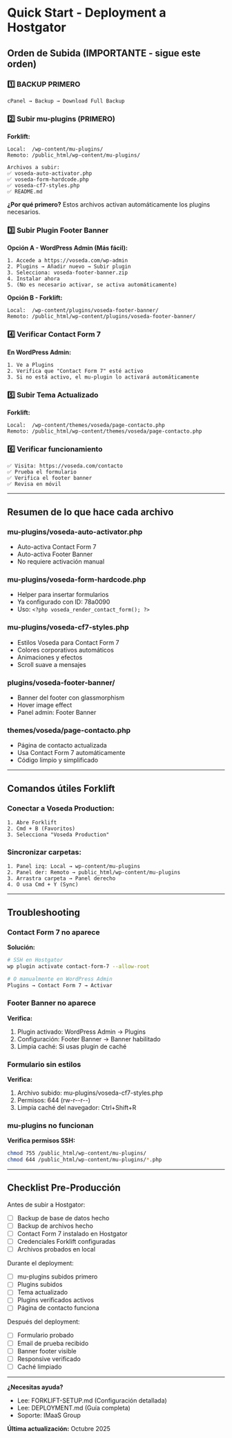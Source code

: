 # Quick Start - Deployment a Hostgator

## Orden de Subida (IMPORTANTE - sigue este orden)

### 1️⃣ BACKUP PRIMERO
```
cPanel → Backup → Download Full Backup
```

### 2️⃣ Subir mu-plugins (PRIMERO)
**Forklift:**
```
Local:  /wp-content/mu-plugins/
Remoto: /public_html/wp-content/mu-plugins/

Archivos a subir:
✅ voseda-auto-activator.php
✅ voseda-form-hardcode.php
✅ voseda-cf7-styles.php
✅ README.md
```

**¿Por qué primero?** Estos archivos activan automáticamente los plugins necesarios.

### 3️⃣ Subir Plugin Footer Banner
**Opción A - WordPress Admin (Más fácil):**
```
1. Accede a https://voseda.com/wp-admin
2. Plugins → Añadir nuevo → Subir plugin
3. Selecciona: voseda-footer-banner.zip
4. Instalar ahora
5. (No es necesario activar, se activa automáticamente)
```

**Opción B - Forklift:**
```
Local:  /wp-content/plugins/voseda-footer-banner/
Remoto: /public_html/wp-content/plugins/voseda-footer-banner/
```

### 4️⃣ Verificar Contact Form 7
**En WordPress Admin:**
```
1. Ve a Plugins
2. Verifica que "Contact Form 7" esté activo
3. Si no está activo, el mu-plugin lo activará automáticamente
```

### 5️⃣ Subir Tema Actualizado
**Forklift:**
```
Local:  /wp-content/themes/voseda/page-contacto.php
Remoto: /public_html/wp-content/themes/voseda/page-contacto.php
```

### 6️⃣ Verificar funcionamiento
```
✅ Visita: https://voseda.com/contacto
✅ Prueba el formulario
✅ Verifica el footer banner
✅ Revisa en móvil
```

---

## Resumen de lo que hace cada archivo

### mu-plugins/voseda-auto-activator.php
- Auto-activa Contact Form 7
- Auto-activa Footer Banner
- No requiere activación manual

### mu-plugins/voseda-form-hardcode.php
- Helper para insertar formularios
- Ya configurado con ID: 78a0090
- Uso: `<?php voseda_render_contact_form(); ?>`

### mu-plugins/voseda-cf7-styles.php
- Estilos Voseda para Contact Form 7
- Colores corporativos automáticos
- Animaciones y efectos
- Scroll suave a mensajes

### plugins/voseda-footer-banner/
- Banner del footer con glassmorphism
- Hover image effect
- Panel admin: Footer Banner

### themes/voseda/page-contacto.php
- Página de contacto actualizada
- Usa Contact Form 7 automáticamente
- Código limpio y simplificado

---

## Comandos útiles Forklift

### Conectar a Voseda Production:
```
1. Abre Forklift
2. Cmd + B (Favoritos)
3. Selecciona "Voseda Production"
```

### Sincronizar carpetas:
```
1. Panel izq: Local → wp-content/mu-plugins
2. Panel der: Remoto → public_html/wp-content/mu-plugins
3. Arrastra carpeta → Panel derecho
4. O usa Cmd + Y (Sync)
```

---

## Troubleshooting

### Contact Form 7 no aparece
**Solución:**
```bash
# SSH en Hostgator
wp plugin activate contact-form-7 --allow-root

# O manualmente en WordPress Admin
Plugins → Contact Form 7 → Activar
```

### Footer Banner no aparece
**Verifica:**
1. Plugin activado: WordPress Admin → Plugins
2. Configuración: Footer Banner → Banner habilitado
3. Limpia caché: Si usas plugin de caché

### Formulario sin estilos
**Verifica:**
1. Archivo subido: mu-plugins/voseda-cf7-styles.php
2. Permisos: 644 (rw-r--r--)
3. Limpia caché del navegador: Ctrl+Shift+R

### mu-plugins no funcionan
**Verifica permisos SSH:**
```bash
chmod 755 /public_html/wp-content/mu-plugins/
chmod 644 /public_html/wp-content/mu-plugins/*.php
```

---

## Checklist Pre-Producción

Antes de subir a Hostgator:

- [ ] Backup de base de datos hecho
- [ ] Backup de archivos hecho
- [ ] Contact Form 7 instalado en Hostgator
- [ ] Credenciales Forklift configuradas
- [ ] Archivos probados en local

Durante el deployment:

- [ ] mu-plugins subidos primero
- [ ] Plugins subidos
- [ ] Tema actualizado
- [ ] Plugins verificados activos
- [ ] Página de contacto funciona

Después del deployment:

- [ ] Formulario probado
- [ ] Email de prueba recibido
- [ ] Banner footer visible
- [ ] Responsive verificado
- [ ] Caché limpiado

---

**¿Necesitas ayuda?**
- Lee: FORKLIFT-SETUP.md (Configuración detallada)
- Lee: DEPLOYMENT.md (Guía completa)
- Soporte: IMaaS Group

**Última actualización:** Octubre 2025
